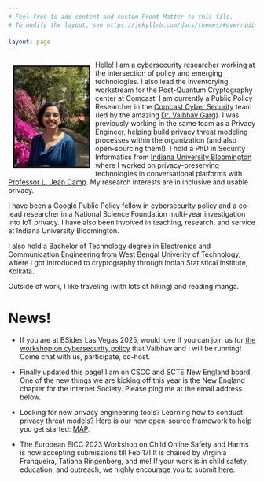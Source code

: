 ```yaml
---
# Feel free to add content and custom Front Matter to this file.
# To modify the layout, see https://jekyllrb.com/docs/themes/#overriding-theme-defaults

layout: page
---
```


<img align="left" src="image.jpg" style='margin:2%;width:30%;height:auto;border-style:solid;'>

Hello! I am a cybersecurity researcher working at the intersection of policy and emerging technologies. I also lead the inventorying workstream for the Post-Quantum Cryptography center at Comcast. I am currently a Public Policy Researcher in the [Comcast Cyber Security](https://corporate.comcast.com/ccs-research) team (led by the amazing [Dr. Vaibhav Garg](https://www.linkedin.com/in/gargvaibhav/)). I was previously working in the same team as a Privacy Engineer, helping build privacy threat modeling processes within the organization (and also open-sourcing them!). I hold a PhD in Security Informatics from [Indiana University Bloomington](https://luddy.indiana.edu/index.html) where I worked on privacy-preserving technologies in conversational platforms with [Professor L. Jean Camp](https://www.ljean.com/). My research interests are in inclusive and usable privacy. 

I have been a Google Public Policy fellow in cybersecurity policy and a co-lead researcher in a National Science Foundation multi-year investigation into IoT privacy. I have also been involved in teaching, research, and service at Indiana University Bloomington.

I also hold a Bachelor of Technology degree in Electronics and Communication Engineering from West Bengal Univerity of Technology, where I got introduced to cryptography through Indian Statistical Institute, Kolkata. 

Outside of work, I like traveling (with lots of hiking) and reading manga. 
 

# News! 
- If you are at BSides Las Vegas 2025, would love if you can join us for [the workshop on cybersecurity policy](https://bsideslv.org/) that Vaibhav and I will be running! Come chat with us, participate, co-host. 
  
- Finally updated this page! I am on CSCC and SCTE New England board. One of the new things we are kicking off this year is the New England chapter for the Internet Society. Please ping me at the email address below.
  
- Looking for new privacy engineering tools? Learning how to conduct privacy threat models? Here is our new open-source framework to help you get started: [MAP](https://github.com/Comcast/MAP).

- The European EICC 2023 Workshop on Child Online Safety and Harms is now accepting submissions till Feb 17! It is chaired by Virginia Franqueira, Tatiana Ringenberg, and me! If your work is in child safety, education, and outreach, we highly encourage you to submit [here](https://fvv.um.si/eicc2023/cosh/). 
